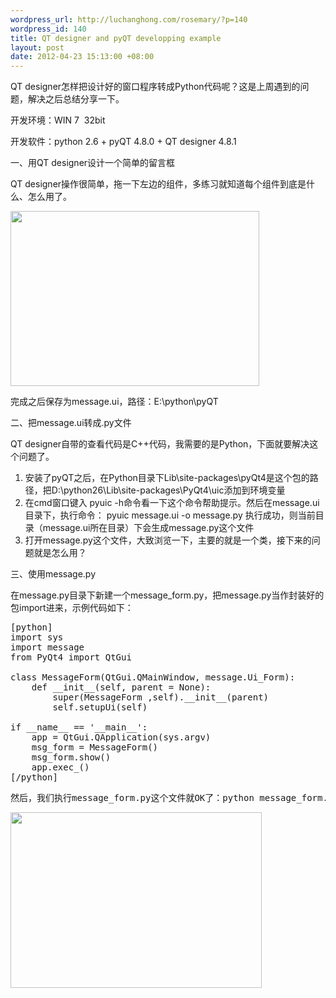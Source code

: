 ```yaml
--- 
wordpress_url: http://luchanghong.com/rosemary/?p=140
wordpress_id: 140
title: QT designer and pyQT developping example
layout: post
date: 2012-04-23 15:13:00 +08:00
---
```

QT designer怎样把设计好的窗口程序转成Python代码呢？这是上周遇到的问题，解决之后总结分享一下。

开发环境：WIN 7  32bit

开发软件：python 2.6 + pyQT 4.8.0 + QT designer 4.8.1

一、用QT designer设计一个简单的留言框

QT designer操作很简单，拖一下左边的组件，多练习就知道每个组件到底是什么、怎么用了。

<a href="http://luchanghong.com/rosemary/wp-content/uploads/2012/04/QTdesigner.jpg"><img class="alignnone size-full wp-image-141" title="QTdesigner" src="http://luchanghong.com/rosemary/wp-content/uploads/2012/04/QTdesigner.jpg" alt="" width="398" height="280" /></a>

完成之后保存为message.ui，路径：E:\python\pyQT

二、把message.ui转成.py文件

QT designer自带的查看代码是C++代码，我需要的是Python，下面就要解决这个问题了。
<ol>
	<li>安装了pyQT之后，在Python目录下Lib\site-packages\pyQt4是这个包的路径，把D:\python26\Lib\site-packages\PyQt4\uic添加到环境变量</li>
	<li>在cmd窗口键入 pyuic -h命令看一下这个命令帮助提示。然后在message.ui目录下，执行命令：
pyuic message.ui -o message.py
执行成功，则当前目录（message.ui所在目录）下会生成message.py这个文件</li>
	<li>打开message.py这个文件，大致浏览一下，主要的就是一个类，接下来的问题就是怎么用？</li>
</ol>
三、使用message.py

在message.py目录下新建一个message_form.py，把message.py当作封装好的包import进来，示例代码如下：
<pre>[python]
import sys
import message
from PyQt4 import QtGui

class MessageForm(QtGui.QMainWindow, message.Ui_Form):
    def __init__(self, parent = None):
        super(MessageForm ,self).__init__(parent)
        self.setupUi(self)

if __name__ == '__main__':
    app = QtGui.QApplication(sys.argv)
    msg_form = MessageForm()
    msg_form.show()
    app.exec_()
[/python]</pre>
<pre>然后，我们执行message_form.py这个文件就OK了：python message_form.py</pre>
<pre><a href="http://luchanghong.com/rosemary/wp-content/uploads/2012/04/message_form.jpg"><img class="alignnone size-full wp-image-142" title="message_form" src="http://luchanghong.com/rosemary/wp-content/uploads/2012/04/message_form.jpg" alt="" width="402" height="281" /></a></pre>

